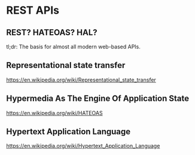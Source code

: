 # REST APIs

## REST? HATEOAS? HAL?

tl;dr: The basis for almost all modern web-based APIs.

## Representational state transfer

https://en.wikipedia.org/wiki/Representational_state_transfer

## Hypermedia As The Engine Of Application State

https://en.wikipedia.org/wiki/HATEOAS

## Hypertext Application Language

https://en.wikipedia.org/wiki/Hypertext_Application_Language

